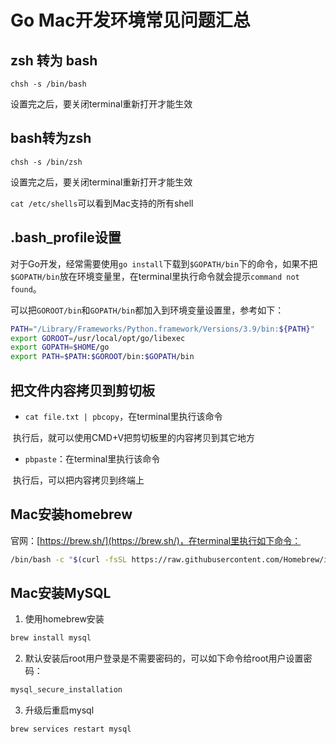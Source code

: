 # Go Mac开发环境常见问题汇总

## zsh 转为 bash

`chsh -s /bin/bash`

设置完之后，要关闭terminal重新打开才能生效



## bash转为zsh

`chsh -s /bin/zsh`

设置完之后，要关闭terminal重新打开才能生效

`cat /etc/shells`可以看到Mac支持的所有shell



## .bash_profile设置

对于Go开发，经常需要使用`go install`下载到`$GOPATH/bin`下的命令，如果不把`$GOPATH/bin`放在环境变量里，在terminal里执行命令就会提示`command not found`。

可以把`GOROOT/bin`和`GOPATH/bin`都加入到环境变量设置里，参考如下：

```bash
PATH="/Library/Frameworks/Python.framework/Versions/3.9/bin:${PATH}"
export GOROOT=/usr/local/opt/go/libexec
export GOPATH=$HOME/go
export PATH=$PATH:$GOROOT/bin:$GOPATH/bin
```



## 把文件内容拷贝到剪切板

* `cat file.txt | pbcopy`，在terminal里执行该命令

​	执行后，就可以使用CMD+V把剪切板里的内容拷贝到其它地方

* `pbpaste`：在terminal里执行该命令

​	执行后，可以把内容拷贝到终端上



## Mac安装homebrew

官网：[https://brew.sh/](https://brew.sh/)，在terminal里执行如下命令：

```bash
/bin/bash -c "$(curl -fsSL https://raw.githubusercontent.com/Homebrew/install/HEAD/install.sh)"
```



## Mac安装MySQL

1. 使用homebrew安装

```bash
brew install mysql
```

2. 默认安装后root用户登录是不需要密码的，可以如下命令给root用户设置密码：

```bash
mysql_secure_installation
```

3. 升级后重启mysql

```bash
brew services restart mysql
```



